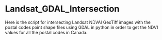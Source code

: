 # Landsat_GDAL_Intersection

Here is the script for intersecting Landsat NDVAI GeoTiff images with the postal codes point shape files using GDAL in python in order to get the NDVI values for all the postal codes in Canada.
